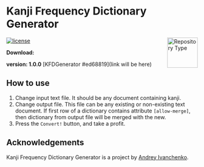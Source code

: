 # Kanji Frequency Dictionary Generator

<a href="https://github.com/Moreniell/arithmetic-trainer-net"><img
  src="http://i.imgur.com/zHSlINX.png" alt="Repository Type"
  width="80" height="80" align="right"></a>

[![license][license-image]][license-url]


**Download:**

**version: 1.0.0** [KFDGenerator #ed68819](link will be here)


## How to use

1. Change input text file. It should be any document containing kanji.
2. Change output file. This file can be any existing or non-existing text document. If first row of a dictionary contains attribute `[allow-merge]`, then dictionary from output file will be merged with the new.
3. Press the `Convert!` button, and take a profit.


## Acknowledgements

Kanji Frequency Dictionary Generator is a project by [Andrey Ivanchenko](https://vk.com/id27951423).


[license-image]: https://img.shields.io/npm/l/normalize.css.svg?style=flat
[license-url]: LICENSE.md